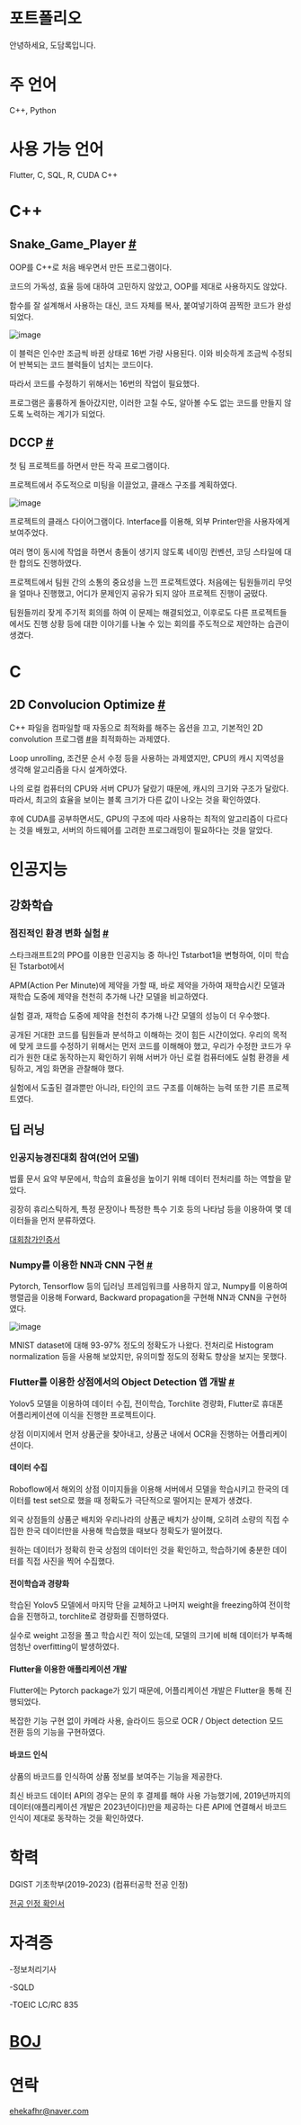 # 포트폴리오
안녕하세요, 도담록입니다.

# 주 언어

C++, Python

# 사용 가능 언어

Flutter, C, SQL, R, CUDA C++


# C++

## Snake_Game_Player [#](https://github.com/ehekafhr/DGIST_ASSIGNMENTS/blob/main/HW4/MyPlayer.cpp)

OOP를 C++로 처음 배우면서 만든 프로그램이다. 

코드의 가독성, 효율 등에 대하여 고민하지 않았고, OOP를 제대로 사용하지도 않았다.

함수를 잘 설계해서 사용하는 대신, 코드 자체를 복사, 붙여넣기하여 끔찍한 코드가 완성되었다.

![image](https://github.com/user-attachments/assets/282f7445-d17e-427c-b7fe-219ffc436c10)

이 블럭은 인수만 조금씩 바뀐 상태로 16번 가량 사용된다. 이와 비슷하게 조금씩 수정되어 반복되는 코드 블럭들이 넘치는 코드이다.

따라서 코드를 수정하기 위해서는 16번의 작업이 필요했다.

프로그램은 훌륭하게 돌아갔지만, 이러한 고칠 수도, 알아볼 수도 없는 코드를 만들지 않도록 노력하는 계기가 되었다.

## DCCP [#](https://github.com/sadgabriel/DCCP)

첫 팀 프로젝트를 하면서 만든 작곡 프로그램이다.

프로젝트에서 주도적으로 미팅을 이끌었고, 클래스 구조를 계획하였다.

![image](https://github.com/user-attachments/assets/3de728db-ff55-4e80-9f32-170acc556417)


프로젝트의 클래스 다이어그램이다. Interface를 이용해, 외부 Printer만을 사용자에게 보여주었다.

여러 명이 동시에 작업을 하면서 충돌이 생기지 않도록 네이밍 컨벤션, 코딩 스타일에 대한 합의도 진행하였다.

프로젝트에서 팀원 간의 소통의 중요성을 느낀 프로젝트였다. 처음에는 팀원들끼리 무엇을 얼마나 진행했고, 어디가 문제인지 공유가 되지 않아 프로젝트 진행이 굼떴다.

팀원들끼리 잦게 주기적 회의를 하여 이 문제는 해결되었고, 이후로도 다른 프로젝트들에서도 진행 상황 등에 대한 이야기를 나눌 수 있는 회의를 주도적으로 제안하는 습관이 생겼다.

# C

## 2D Convolucion Optimize  [#](https://github.com/ehekafhr/DGIST_ASSIGNMENTS/tree/main/systemprogramming_optimize)

C++ 파일을 컴파일할 때 자동으로 최적화를 해주는 옵션을 끄고, 기본적인 2D convolution 프로그램 [#](https://github.com/ehekafhr/DGIST_ASSIGNMENTS/blob/main/systemprogramming_optimize/proj.c)을 최적화하는 과제였다.

Loop unrolling, 조건문 순서 수정 등을 사용하는 과제였지만, CPU의 캐시 지역성을 생각해 알고리즘을 다시 설계하였다.

나의 로컬 컴퓨터의 CPU와 서버 CPU가 달랐기 때문에, 캐시의 크기와 구조가 달랐다. 따라서, 최고의 효율을 보이는 블록 크기가 다른 값이 나오는 것을 확인하였다.

후에 CUDA를 공부하면서도, GPU의 구조에 따라 사용하는 최적의 알고리즘이 다르다는 것을 배웠고, 서버의 하드웨어를 고려한 프로그래밍이 필요하다는 것을 알았다.

# 인공지능

## 강화학습

### 점진적인 환경 변화 실험  [#](https://github.com/ehekafhr/TStarBot1)

스타크래프트2의 PPO를 이용한 인공지능 중 하나인 Tstarbot1을 변형하여, 이미 학습된 Tstarbot에서

APM(Action Per Minute)에 제약을 가할 때, 바로 제약을 가하여 재학습시킨 모델과 재학습 도중에 제약을 천천히 추가해 나간 모델을 비교하였다.

실험 결과, 재학습 도중에 제약을 천천히 추가해 나간 모델의 성능이 더 우수했다.

공개된 거대한 코드를 팀원들과 분석하고 이해하는 것이 힘든 시간이었다. 우리의 목적에 맞게 코드를 수정하기 위해서는 먼저 코드를 이해해야 했고, 우리가 수정한 코드가 우리가 원한 대로 동작하는지 확인하기 위해 서버가 아닌 로컬 컴퓨터에도 실험 환경을 세팅하고, 게임 화면을 관찰해야 했다. 

실험에서 도출된 결과뿐만 아니라, 타인의 코드 구조를 이해하는 능력 또한 기른 프로젝트였다.

## 딥 러닝

### 인공지능경진대회 참여(언어 모델)

법률 문서 요약 부문에서, 학습의 효율성을 높이기 위해 데이터 전처리를 하는 역할을 맡았다.

굉장히 휴리스틱하게, 특정 문장이나 특정한 특수 기호 등의 나타남 등을 이용하여 몇 데이터들을 먼저 분류하였다.

[대회참가인증서](https://github.com/user-attachments/files/18141398/default.pdf)


### Numpy를 이용한 NN과 CNN 구현 [#](https://github.com/ehekafhr/DGIST_ASSIGNMENTS/tree/main/%EB%94%A5%EB%9F%AC%EB%8B%9D%EA%B0%9C%EB%A1%A0/PA1_201911050_%EB%8F%84%EB%8B%B4%EB%A1%9D)

Pytorch, Tensorflow 등의 딥러닝 프레임워크를 사용하지 않고, Numpy를 이용하여 행렬곱을 이용해 Forward, Backward propagation을 구현해 NN과 CNN을 구현하였다.

![image](https://github.com/user-attachments/assets/62cacd07-c9ee-47ce-872d-a11847f9806d)

MNIST dataset에 대해 93-97% 정도의 정확도가 나왔다. 전처리로 Histogram normalization 등을 사용해 보았지만, 유의미할 정도의 정확도 향상을 보지는 못했다.


### Flutter를 이용한 상점에서의 Object Detection 앱 개발 [#](https://github.com/ehekafhr/od_ugrp_ehekafhr)

Yolov5 모델을 이용하여 데이터 수집, 전이학습, Torchlite 경량화, Flutter로 휴대폰 어플리케이션에 이식을 진행한 프로젝트이다.

상점 이미지에서 먼저 상품군을 찾아내고, 상품군 내에서 OCR을 진행하는 어플리케이션이다.

#### 데이터 수집

Roboflow에서 해외의 상점 이미지들을 이용해 서버에서 모델을 학습시키고 한국의 데이터를 test set으로 했을 때 정확도가 극단적으로 떨어지는 문제가 생겼다.

외국 상점들의 상품군 배치와 우리나라의 상품군 배치가 상이해, 오히려 소량의 직접 수집한 한국 데이터만을 사용해 학습했을 때보다 정확도가 떨어졌다.

원하는 데이터가 정확히 한국 상점의 데이터인 것을 확인하고, 학습하기에 충분한 데이터를 직접 사진을 찍어 수집했다.

#### 전이학습과 경량화

학습된 Yolov5 모델에서 마지막 단을 교체하고 나머지 weight을 freezing하여 전이학습을 진행하고, torchlite로 경량화를 진행하였다.

실수로 weight 고정을 풀고 학습시킨 적이 있는데, 모델의 크기에 비해 데이터가 부족해 엄청난 overfitting이 발생하였다.

#### Flutter을 이용한 애플리케이션 개발

Flutter에는 Pytorch package가 있기 때문에, 어플리케이션 개발은 Flutter을 통해 진행되었다.

복잡한 기능 구현 없이 카메라 사용, 슬라이드 등으로 OCR / Object detection 모드 전환 등의 기능을 구현하였다. 

#### 바코드 인식

상품의 바코드를 인식하여 상품 정보를 보여주는 기능을 제공한다.

최신 바코드 데이터 API의 경우는 문의 후 결제를 해야 사용 가능했기에, 2019년까지의 데이터(애플리케이션 개발은 2023년이다)만을 제공하는 다른 API에 연결해서 바코드 인식이 제대로 동작하는 것을 확인하였다.

# 학력

DGIST 기초학부(2019-2023) (컴퓨터공학 전공 인정)

[전공 인정 확인서](https://github.com/user-attachments/files/18141400/201911050.pdf)

# 자격증

-정보처리기사

-SQLD

-TOEIC LC/RC 835

# [BOJ](https://www.acmicpc.net/user/ehekafhr)

# 연락
ehekafhr@naver.com
